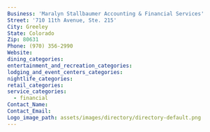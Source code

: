 ```yaml
---
Business: 'Maralyn Stallbaumer Accounting & Financial Services'
Street: '710 11th Avenue, Ste. 215'
City: Greeley
State: Colorado
Zip: 80631
Phone: (970) 356-2990
Website:
dining_categories:
entertainment_and_recreation_categories:
lodging_and_event_centers_categories:
nightlife_categories:
retail_categories:
service_categories:
  - financial
Contact_Name:
Contact_Email:
Logo_image_path: assets/images/directory/directory-default.png
---
```



